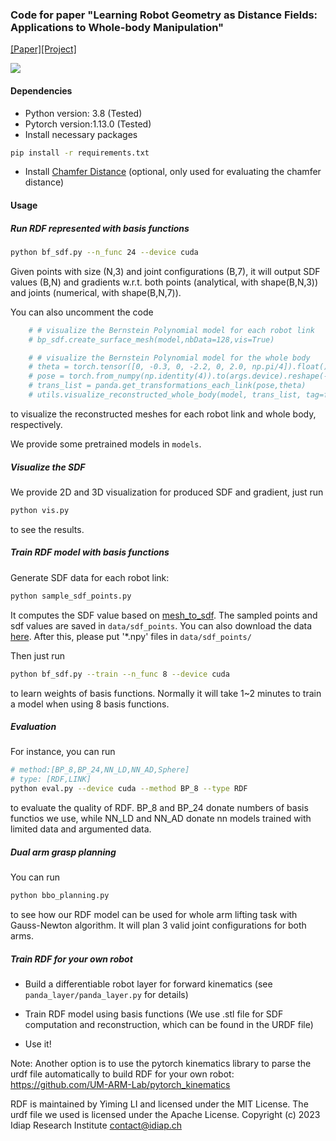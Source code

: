 <!-- This code is submitted as supplemental materials for paper: "Learning Robot Geometry as Distance Fields: Applications to Whole-body Manipulation" -->


### Code for paper "Learning Robot Geometry as Distance Fields: Applications to Whole-body Manipulation"

[[Paper]](https://arxiv.org/pdf/2307.00533.pdf)[[Project]](https://sites.google.com/view/lrdf)

<img src='robot_sdf.gif'/>

#### Dependencies
- Python version: 3.8 (Tested)
- Pytorch version:1.13.0 (Tested)
- Install necessary packages

```sh
pip install -r requirements.txt
```

- Install [Chamfer Distance](https://github.com/otaheri/chamfer_distance) (optional, only used for evaluating the chamfer distance)

#### Usage

##### Run RDF represented with basis functions
```sh
python bf_sdf.py --n_func 24 --device cuda
```

Given points with size (N,3) and joint configurations (B,7), it will output SDF values (B,N) and gradients w.r.t. both points (analytical, with shape(B,N,3)) and joints (numerical, with shape(B,N,7)). 

You can also uncomment the code
``` python
    # # visualize the Bernstein Polynomial model for each robot link
    # bp_sdf.create_surface_mesh(model,nbData=128,vis=True)

    # # visualize the Bernstein Polynomial model for the whole body
    # theta = torch.tensor([0, -0.3, 0, -2.2, 0, 2.0, np.pi/4]).float().to(args.device).reshape(-1,7)
    # pose = torch.from_numpy(np.identity(4)).to(args.device).reshape(-1, 4, 4).expand(len(theta),4,4).float()
    # trans_list = panda.get_transformations_each_link(pose,theta)
    # utils.visualize_reconstructed_whole_body(model, trans_list, tag=f'BP_{args.n_func}')
```
to visualize the reconstructed meshes for each robot link and whole body, respectively.

We provide some pretrained models in ```models```.

##### Visualize the SDF
We provide 2D and 3D visualization for produced SDF and gradient, just run
```sh
python vis.py
```
to see the results.

##### Train RDF model with basis functions
Generate SDF data for each robot link:
```sh
python sample_sdf_points.py 
```
It computes the SDF value based on [mesh_to_sdf](https://github.com/marian42/mesh_to_sdf). The sampled points and sdf values are saved in ```data/sdf_points```. You can also download the data [here](https://drive.google.com/file/d/1lsdJzxECFOILhYiCJydOcruKoqB6QiJR/view?usp=sharing). After this, please put '*.npy' files in ```data/sdf_points/```


Then just run
```sh
python bf_sdf.py --train --n_func 8 --device cuda
```

to learn weights of basis functions. Normally it will take 1~2 minutes to train a model when using 8 basis functions.

##### Evaluation 
For instance, you can run 
```sh
# method:[BP_8,BP_24,NN_LD,NN_AD,Sphere]
# type: [RDF,LINK] 
python eval.py --device cuda --method BP_8 --type RDF 
```
to evaluate the quality of RDF. BP_8 and BP_24 donate numbers of basis functios we use, while NN_LD and NN_AD donate nn models trained with limited data and argumented data.

##### Dual arm grasp planning 

You can run 
```sh
python bbo_planning.py
```
to see how our RDF model can be used for whole arm lifting task with Gauss-Newton algorithm. It will plan 3 valid joint configurations for both arms.

##### Train RDF for your own robot

- Build a differentiable robot layer for forward kinematics (see ```panda_layer/panda_layer.py``` for details)

- Train RDF model using basis functions (We use .stl file for SDF computation and reconstruction, which can be found in the URDF file)

- Use it!

Note: Another option is to use the pytorch kinematics library to parse the urdf file automatically to build RDF for your own robot: https://github.com/UM-ARM-Lab/pytorch_kinematics

RDF is maintained by Yiming LI and licensed under the MIT License.
The urdf file we used is licensed under the Apache License.
Copyright (c) 2023 Idiap Research Institute <contact@idiap.ch>
